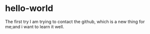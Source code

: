# hello-world
The first try
I am trying to contact the github, which is a new thing for me;and i want to learn it well.
